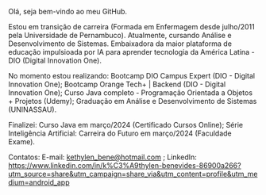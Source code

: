 Olá, seja bem-vindo ao meu GitHub.

Estou em transição de carreira (Formada em Enfermagem desde julho/2011 pela Universidade de Pernambuco).
Atualmente, cursando Análise e Desenvolvimento de Sistemas.
Embaixadora da maior plataforma de educação impulsioada por IA para aprender tecnologia da América Latina - DIO (Digital Innovation One).

No momento estou realizando:
Bootcamp DIO Campus Expert (DIO - Digital Innovation One);
Bootcamp Orange Tech+ | Backend (DIO - Digital Innovation One);
Curso Java completo - Programação Orientada a Objetos + Projetos (Udemy);
Graduação em Análise e Desenvolvimento de Sistemas (UNINASSAU).

Finalizei:
Curso Java em março/2024 (Certificado Cursos Online);
Série Inteligência Artificial: Carreira do Futuro em março/2024 (Faculdade Exame).

Contatos:
E-mail: kethylen_bene@hotmail.com ;
LinkedIn: https://www.linkedin.com/in/k%C3%A9thylen-benevides-86900a266?utm_source=share&utm_campaign=share_via&utm_content=profile&utm_medium=android_app 

